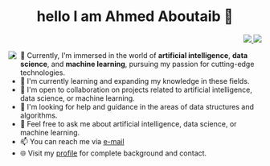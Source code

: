 
<h1 align="center">hello I am Ahmed Aboutaib 👋 </h1>
<p align="right">
  <a href="https://www.linkedin.com/in/aboutaib/">
    <img src="https://img.shields.io/badge/linkedin-0077B5?style=flat&logo=linkedin&logoColor=white"/>
  </a>
  <a href="https://www.instagram.com/aboutaib.ahmed/">
    <img src="https://img.shields.io/badge/instagram-E4405F?style=flat&logo=instagram&logoColor=white"/>
  </a>
</p>

<img src="https://github.com/ahmedaboutaib/ahmed/blob/main/Monkey_Kid_Coding.gif" align='left' />




<!--
**ahmedaboutaib/ahmedaboutaib** is a ✨ _special_ ✨ repository because its `README.md` (this file) appears on your GitHub profile.

Here are some ideas to get you started:

- 🔭 I’m currently working on ...
- 🌱 I’m currently learning ...
- 👯 I’m looking to collaborate on ...
- 🤔 I’m looking for help with ...
- 💬 Ask me about ...
- 📫 How to reach me: ...
- 😄 Pronouns: ...
- ⚡ Fun fact: ...
-->
- 🔭 Currently, I'm immersed in the world of **artificial intelligence**, **data science**, and **machine learning**, pursuing my passion for cutting-edge technologies.
- 🌱 I'm currently learning and expanding my knowledge in these fields.
- 👯 I'm open to collaboration on projects related to artificial intelligence, data science, or machine learning.
- 🤔 I'm looking for help and guidance in the areas of data structures and algorithms.
- 💬 Feel free to ask me about artificial intelligence, data science, or machine learning.
- 📫 You can reach me via [e-mail](mailto:ahmadaboutaib@gmail.com)
- 🌐 Visit my [profile](https://www.linkedin.com/in/ahmed-aboutaib-085089265/) for complete background and contact.

